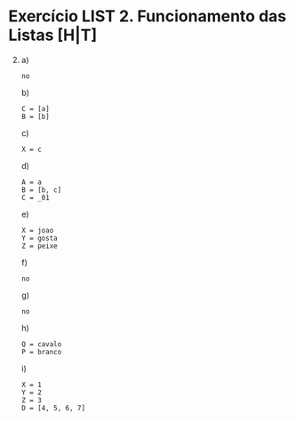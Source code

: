 # Exercício LIST 2. Funcionamento das Listas [H|T] 

2.  a) 

        no

    b) 

        C = [a]  
        B = [b]

    c) 

        X = c

    d)

        A = a  
        B = [b, c]  
        C = _01

    e)   

        X = joao  
        Y = gosta  
        Z = peixe  

    f) 
        
        no 

    g) 
    
        no

    h)  

        Q = cavalo  
        P = branco  

    i) 
    
        X = 1  
        Y = 2  
        Z = 3  
        D = [4, 5, 6, 7]